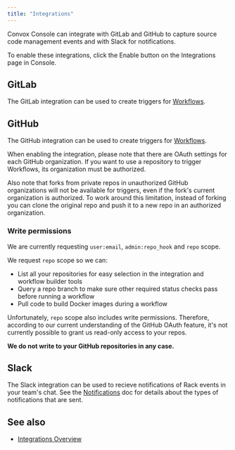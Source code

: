 ```yaml
---
title: "Integrations"
---
```


Convox Console can integrate with GitLab and GitHub to capture source code management events and with Slack for notifications.

To enable these integrations, click the Enable button on the Integrations page in Console.

## GitLab

The GitLab integration can be used to create triggers for [Workflows](/docs/workflows).

## GitHub

The GitHub integration can be used to create triggers for [Workflows](/docs/workflows).

When enabling the integration, please note that there are OAuth settings for each GitHub organization. If you want to use a repository to trigger Workflows, its organization must be authorized.

Also note that forks from private repos in unauthorized GitHub organizations will not be available for triggers, even if the fork's current organization is authorized. To work around this limitation, instead of forking you can clone the original repo and push it to a new repo in an authorized organization.

### Write permissions

We are currently requesting `user:email`, `admin:repo_hook` and `repo` scope.

We request `repo` scope so we can:

- List all your repositories for easy selection in the integration and workflow builder tools
- Query a repo branch to make sure other required status checks pass before running a workflow
- Pull code to build Docker images during a workflow

Unfortunately, `repo` scope also includes write permissions. Therefore, according to our current understanding of the GitHub OAuth feature, it's not currently possible to grant us read-only access to your repos.

**We do not write to your GitHub repositories in any case.**

## Slack

The Slack integration can be used to recieve notifications of Rack events in your team's chat. See the [Notifications](/docs/notifications) doc for details about the types of notifications that are sent.

## See also

- [Integrations Overview](/docs/integrations-overview/)

